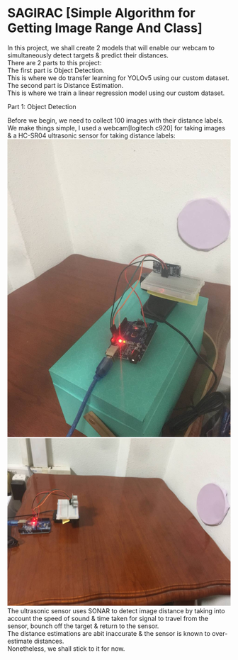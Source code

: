 # SAGIRAC [Simple Algorithm for Getting Image Range And Class]
In this project, we shall create 2 models that will enable our webcam to simultaneously detect targets & predict their distances. \
There are 2 parts to this project: \
The first part is Object Detection. \
This is where we do transfer learning for YOLOv5 using our custom dataset. \
The second part is Distance Estimation. \
This is where we train a linear regression model using our custom dataset. 

Part 1:
Object Detection 

Before we begin, we need to collect 100 images with their distance labels. \
We make things simple, I used a webcam[logitech c920] for taking images & a HC-SR04 ultrasonic sensor for taking distance labels: 
![alt text](https://github.com/kwquan/SAGIRAC/blob/main/project_setup.jpg) 
![alt text](https://github.com/kwquan/SAGIRAC/blob/main/project_setup_2.jpg) 
The ultrasonic sensor uses SONAR to detect image distance by taking into account the speed of sound & time taken for signal to travel from the sensor, bounch off the target & return to the sensor. \
The distance estimations are abit inaccurate & the sensor is known to over-estimate distances. \
Nonetheless, we shall stick to it for now. 
